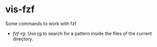 # vis-fzf

Some commands to work with fzf

- *fzf-rg:* Use [rg](https://github.com/BurntSushi/ripgrep) to search for a pattern inside the files of the current directory.